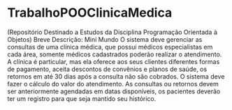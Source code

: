 # TrabalhoPOOClinicaMedica
(Repositório Destinado a Estudos da Disciplina Programação Orientada à Objetos)
Breve Descrição: Mini Mundo
  O sistema deve gerenciar as consultas de uma clínica médica,
que possui médicos especialistas em cada área, somente médicos cadastrados
poderão realizar o atendimento. A clínica é particular, mas ela oferece aos seus
clientes diferentes formas de pagamento, aceita descontos de convênios e planos
de saúde, os retornos em até 30 dias após a consulta não são cobrados. O sistema
deve fazer o cálculo do valor do atendimento. As consultas ou retornos devem ser
anteriormente agendadas em datas disponíveis, os pacientes deverão ter um
registro para que seja mantido seu histórico.


